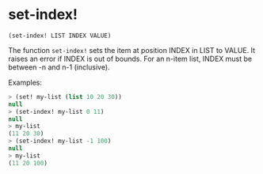 # set-index!

`(set-index! LIST INDEX VALUE)`

The function `set-index!` sets the item at position INDEX in LIST to
VALUE. It raises an error if INDEX is out of bounds. For an n-item
list, INDEX must be between -n and n-1 (inclusive).

Examples:

```lisp
> (set! my-list (list 10 20 30))
null
> (set-index! my-list 0 11)
null
> my-list
(11 20 30)
> (set-index! my-list -1 100)
null
> my-list
(11 20 100)
```
